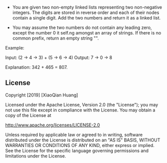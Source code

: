 
- You are given two non-empty linked lists representing two non-negative integers. The digits are stored in reverse order and each of their nodes contain a single digit. Add the two numbers and return it as a linked list.

- You may assume the two numbers do not contain any leading zero, except the number 0 it self.ng amongst an array of strings. If there is no common prefix, return an empty string "".

Example:

Input: (2 -> 4 -> 3) + (5 -> 6 -> 4)
Output: 7 -> 0 -> 8

Explanation: 342 + 465 = 807.

## License

Copyright [2019] [XiaoQian Huang]

Licensed under the Apache License, Version 2.0 (the "License");
you may not use this file except in compliance with the License.
You may obtain a copy of the License at

http://www.apache.org/licenses/LICENSE-2.0

Unless required by applicable law or agreed to in writing, software
distributed under the License is distributed on an "AS IS" BASIS,
WITHOUT WARRANTIES OR CONDITIONS OF ANY KIND, either express or implied.
See the License for the specific language governing permissions and
limitations under the License.
